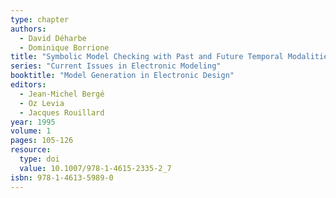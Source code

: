 ```yaml
---
type: chapter
authors:
  - David Déharbe
  - Dominique Borrione
title: "Symbolic Model Checking with Past and Future Temporal Modalities: Fundamentals and Algorithms"
series: "Current Issues in Electronic Modeling"
booktitle: "Model Generation in Electronic Design"
editors:
  - Jean-Michel Bergé
  - Oz Levia
  - Jacques Rouillard
year: 1995
volume: 1
pages: 105-126
resource:
  type: doi
  value: 10.1007/978-1-4615-2335-2_7
isbn: 978-1-4613-5989-0
---
```

